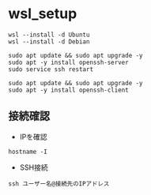 # wsl_setup

```windows
wsl --install -d Ubuntu
wsl --install -d Debian
```

```Ubuntu
sudo apt update && sudo apt upgrade -y
sudo apt -y install openssh-server
sudo service ssh restart
```

```Debian
sudo apt update && sudo apt upgrade -y
sudo apt -y install openssh-client
```

## 接続確認
- IPを確認
```Ubuntu
hostname -I
```

- SSH接続
```Debian
ssh ユーザー名@接続先のIPアドレス
```

